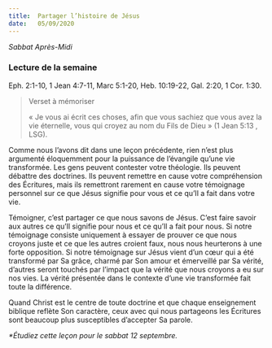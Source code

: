 ```yaml
---
title:  Partager l’histoire de Jésus
date:   05/09/2020
---
```


_Sabbat Après-Midi_

### Lecture de la semaine
Eph. 2:1-10, 1 Jean 4:7-11, Marc 5:1-20, Heb. 10:19-22, Gal. 2:20, 1 Cor. 1:30.

> <p>Verset à mémoriser</p>
> « Je vous ai écrit ces choses, afin que vous sachiez que vous avez la vie éternelle, vous qui croyez au nom du Fils de Dieu » (1 Jean 5:13 , LSG).

Comme nous l’avons dit dans une leçon précédente, rien n’est plus argumenté éloquemment pour la puissance de l’évangile qu’une vie transformée. Les gens peuvent contester votre théologie. Ils peuvent débattre des doctrines. Ils peuvent remettre en cause votre compréhension des Écritures, mais ils remettront rarement en cause votre témoignage personnel sur ce que Jésus signifie pour vous et ce qu’Il a fait dans votre vie.

Témoigner, c’est partager ce que nous savons de Jésus. C’est faire savoir aux autres ce qu’Il signifie pour nous et ce qu’Il a fait pour nous. Si notre témoignage consiste uniquement à essayer de prouver ce que nous croyons juste et ce que les autres croient faux, nous nous heurterons à une forte opposition. Si notre témoignage sur Jésus vient d’un cœur qui a été transformé par Sa grâce, charmé par Son amour et émerveillé par Sa vérité, d’autres seront touchés par l’impact que la vérité que nous croyons a eu sur nos vies. La vérité présentée dans le contexte d’une vie transformée fait toute la différence.

Quand Christ est le centre de toute doctrine et que chaque enseignement biblique reflète Son caractère, ceux avec qui nous partageons les Écritures sont beaucoup plus susceptibles d’accepter Sa parole.

_*Étudiez cette leçon pour le sabbat 12 septembre._
